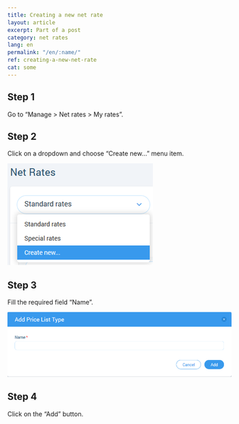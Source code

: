 ```yaml
---
title: Creating a new net rate
layout: article
excerpt: Part of a post
category: net rates
lang: en
permalink: "/en/:name/"
ref: creating-a-new-net-rate
cat: some
---
```


## **Step 1**

Go to “Manage > Net rates > My rates”. 

## **Step 2**

Click on a dropdown and choose “Create new…” menu item.

![Creating_a_new_net_rate1](/assets/images/creating_a_new_net_rate1.png)

## **Step 3**

Fill the required field “Name”.

![Creating_a_new_net_rate2](/assets/images/creating_a_new_net_rate2.png)

## **Step 4**

Click on the “Add” button.
